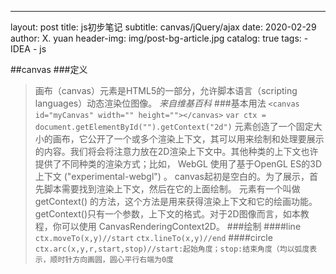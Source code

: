 ---
layout:     post
title:      js初步笔记
subtitle:   canvas/jQuery/ajax
date:       2020-02-29
author:     X. yuan
header-img: img/post-bg-article.jpg
catalog: true
tags:
    - IDEA
    - js


##canvas
###定义
>画布（canvas）元素是HTML5的一部分，允许脚本语言（scripting languages）动态渲染位图像。
*来自维基百科*
###基本用法
`<canvas id="myCanvas" width="" height=""></canvas>`
`var ctx = document.getElementById("").getContext("2d")`
><canvas> 元素创造了一个固定大小的画布，它公开了一个或多个渲染上下文，其可以用来绘制和处理要展示的内容。我们将会将注意力放在2D渲染上下文中。其他种类的上下文也许提供了不同种类的渲染方式；比如， WebGL 使用了基于OpenGL ES的3D上下文 ("experimental-webgl") 。
>canvas起初是空白的。为了展示，首先脚本需要找到渲染上下文，然后在它的上面绘制。<canvas> 元素有一个叫做 getContext() 的方法，这个方法是用来获得渲染上下文和它的绘画功能。getContext()只有一个参数，上下文的格式。对于2D图像而言，如本教程，你可以使用 CanvasRenderingContext2D。
###绘制
####line
`ctx.moveTo(x,y)//start`
`ctx.lineTo(x,y)//end`
####circle
`ctx.arc(x,y,r,start,stop)//start:起始角度；stop:结束角度（均以弧度表示，顺时针方向画圆，圆心平行右端为0度`

